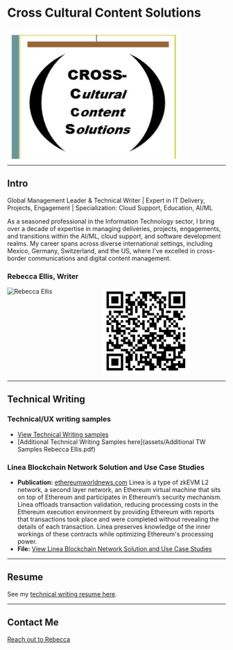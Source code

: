 # Cross Cultural Content Solutions 

<div style="display: flex; align-items: center;">
    <img src="assets/New_Logo.png" alt="QR-Code" style="width: 400px; height: 300px;">
</div>

---

## Intro

Global Management Leader & Technical Writer | Expert in IT Delivery, Projects, Engagement | Specialization: Cloud Support, Education, AI/ML


As a seasoned professional in the Information Technology sector, I bring over a decade of expertise in managing deliveries, projects, engagements, and transitions within the AI/ML, cloud support, and software development realms. My career spans across diverse international settings, including Mexico, Germany, Switzerland, and the US, where I've excelled in cross-border communications and digital content management.

### Rebecca Ellis, Writer

<!-- Adjust the image sizes and alignment as needed -->
<div style="display: flex; align-items: center;">
    <img src="https://s3.amazonaws.com/external_clips/users/6481/large/rebecca-bkink-1060.jpg?1332469171" alt="Rebecca Ellis" style="width: 200px; height: 200px; margin-right: 20px;">
    <img src="assets/qr-code.png" alt="QR-Code" style="width: 200px; height: 200px;">
</div>

---

## Technical Writing 

### Technical/UX writing samples

- [View Technical Writing samples](https://s3.amazonaws.com/external_clips/4884984/Senior_TW_Portfolio_Rebecca_Ellis_2-1.pdf?1700503305)
- [Additional Technical Writing Samples here](assets/Additional TW Samples Rebecca Ellis.pdf)

### Linea Blockchain Network Solution and Use Case Studies

- **Publication:** [ethereumworldnews.com](http://ethereumworldnews.com)
Linea is a type of zkEVM L2 network, a second layer network, an Ethereum virtual machine that sits on top of Ethereum and participates in Ethereum’s security mechanism. Linea offloads transaction validation, reducing processing costs in the Ethereum execution environment by providing Ethereum with reports that transactions took place and were completed without revealing the details of each transaction. Linea preserves knowledge of the inner workings of these contracts while optimizing Ethereum's processing power.
- **File:** [View Linea Blockchain Network Solution and Use Case Studies](https://s3.amazonaws.com/external_clips/4877903/Consensys_Technical_Writing_Sample.pdf?1699985027)

---

## Resume

See my [technical writing resume here](assets/RebeccaEllisTWPMResume.pdf).

---

## Contact Me

[Reach out to Rebecca](https://www.savvycard.com/rebejellis/techwriter-savvycdard/1459_scid)
